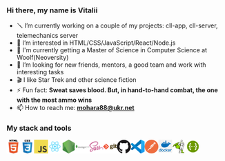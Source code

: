 ### Hi there, my name is Vitalii

- 🪛 I’m currently working on a couple of my projects: cll-app, cll-server, telemechanics server
- 👀 I’m interested in HTML/CSS/JavaScript/React/Node.js
- 🌱 I'm currently getting a Master of Science in Computer Science at Woolf(Neoversity)
- 🔭 I’m looking for new friends, mentors, a good team and work with interesting tasks
- 🎬 I like Star Trek and other science fiction
- ⚡ Fun fact: **Sweat saves blood. But, in hand-to-hand combat, the one with the most ammo wins**
- 📫 How to reach me: **mohara88@ukr.net**

### My stack and tools

<img align="left" alt="HTML5" width="32px" src="https://raw.githubusercontent.com/github/explore/80688e429a7d4ef2fca1e82350fe8e3517d3494d/topics/html/html.png" />

<img align="left" alt="CSS3" width="32px" src="https://raw.githubusercontent.com/github/explore/80688e429a7d4ef2fca1e82350fe8e3517d3494d/topics/css/css.png" />

<img align="left" alt="JavaScript" width="32px" src="https://raw.githubusercontent.com/github/explore/80688e429a7d4ef2fca1e82350fe8e3517d3494d/topics/javascript/javascript.png" />

<img align="left" alt="React" width="32px" src="https://raw.githubusercontent.com/github/explore/80688e429a7d4ef2fca1e82350fe8e3517d3494d/topics/react/react.png" />

<img align="left" alt="Node.js" width="32px" src="https://raw.githubusercontent.com/github/explore/80688e429a7d4ef2fca1e82350fe8e3517d3494d/topics/nodejs/nodejs.png" />

<img align="left" alt="MongoDB" width="32px" src="https://raw.githubusercontent.com/github/explore/80688e429a7d4ef2fca1e82350fe8e3517d3494d/topics/mongodb/mongodb.png" />

<img align="left" alt="Sass" width="32px" src="https://raw.githubusercontent.com/github/explore/80688e429a7d4ef2fca1e82350fe8e3517d3494d/topics/sass/sass.png" />

<img align="left" alt="Git" width="32px" src="https://raw.githubusercontent.com/github/explore/80688e429a7d4ef2fca1e82350fe8e3517d3494d/topics/git/git.png" />

<img align="left" alt="GitHub" width="32px" src="https://raw.githubusercontent.com/github/explore/78df643247d429f6cc873026c0622819ad797942/topics/github/github.png" />

<img align="left" alt="Visual Studio Code" width="32px" src="https://raw.githubusercontent.com/github/explore/80688e429a7d4ef2fca1e82350fe8e3517d3494d/topics/visual-studio-code/visual-studio-code.png" />

<img align="left" alt="Postman" width="32px" src="./images/Postman.png" />

<img align="left" alt="Docker" width="32px" src="./images/Docker.png" />

<img align="left" alt="GreenSock" width="32px" src="./images/GreenSock.png" />

<img align="left" alt="Swagger" width="32px" src="./images/Swagger.png" />
